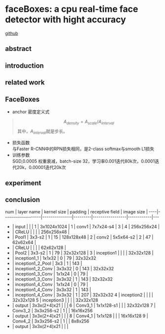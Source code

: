 # faceBoxes: a cpu real-time face detector with hight accuracy
[github](https://github.com/zeusees/FaceBoxes)

## abstract
## introduction
## related work
## FaceBoxes
- anchor 密度定义式
> $$A_{density} = A_{scale} / A_{interval}$$
其中，$A_{interval}$就是步长。
- 损失函数  
与Faster R-CNN中的RPN损失相同，是2-class softmax与smooth L1损失
- 训练参数  
SGD,0.0005 权重衰减，batch-size 32，学习率0.001迭代80k次，0.0001迭代20k，0.00001迭代20k次
## experiment
## conclusion

num | layer name        | kernel size   | padding | receptive field | image size | 
----|-------------------|---------------|---------|-----------------|------------|---
-   | input             |               |         |    1            | 3x1024x1024 | 
1   | conv1             | 7x7x24-s4     |    3    |    4            | 256x256x24 |
-   | CReLU             |               |         |                 | 256x256x48 |
-   | Pool1             | 3x3-s2        |    1    |    15           | 128x128x48 |
2   | conv2             | 5x5x64-s2     |    2    |    47           | 62x62x64   |
-   | CReLU             |               |         |                 | 62x62x128  |
-   | Pool2             | 3x3-s2        |    1    |    79           | 32x32x128  |
3   | inception1        |               |         |                 | 32x32x128  |
-   | inception1_1      | 1x1x32        |    0    |    79           | 32x32x32
-   | inception1_2_Pool | 3x3           |    1    |    143          | 
-   | inception1_2_Conv | 3x3x32        |    0    |    143          | 32x32x32
-   | inception1_3_Conv | 1x1x24        |    0    |    79           |
-   | inception1_3_Conv | 3x3x32        |    1    |    143          | 32x32x32
-   | inception1_4_Conv | 1x1x24        |    0    |    79           |
-   | inception1_4_Conv | 3x3x32        |    1    |    143          |
-   | inception1_4_Conv | 3x3x32        |    1    |    207          | 32x32x32
4   | inception2        |               |         |                 | 32x32x128
5   | inception3        |               |         |                 | 32x32x128
-   | output            | 3x3x(2+4)x21  |         |                 |
6   | Conv3_1           | 1x1x128-s1    |         |                 | 32x32x128
7   | Conv3_2           | 3x3x256-s2    |    1    |                 | 16x16x256
-   | output            | 3x3x(2+4)x21  |         |                 |
8   | Conv4_1           | 1x1x128       |         |                 | 16x16x128
9   | Conv4_2           | 3x3x256-s2    |    1    |                 | 8x8x256
-   | output            | 3x3x(2+4)x21  |         |                 |
